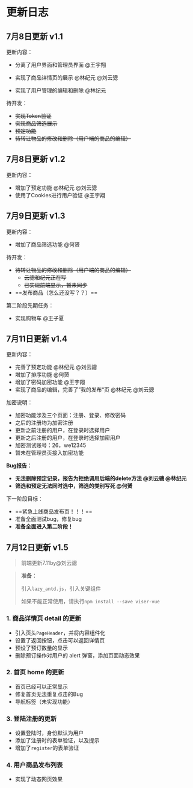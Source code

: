 # 更新日志



## 7月8日更新 v1.1

更新内容：

- 分离了用户界面和管理员界面 @王宇翔

- 实现了商品详情页的展示 @林纪元 @刘云骢

- 实现了用户管理的编辑和删除 @林纪元



待开发：

- ~~实现Token验证~~
- ~~实现商品筛选展示~~
- ~~预定功能~~
- ~~待转让物品的修改和删除（用户端的商品的编辑）~~



## 7月8日更新 v1.2

更新内容：

- 增加了预定功能 @林纪元 @刘云骢
- 使用了Cookies进行用户验证 @王宇翔



## 7月9日更新 v1.3

更新内容：

+ 增加了商品筛选功能 @何赟



待开发：

- ~~待转让物品的修改和删除（用户端的商品的编辑）~~
  - ~~云骢和纪元正在写~~
  - ~~已实现前端显示，暂未同步~~
- ==发布商品（怎么还没写？？）==



第二阶段先期任务：

- 实现购物车 @王子夏



## 7月11日更新 v1.4

更新内容：

- 完善了预定功能 @林纪元 @刘云骢
- 增加了排序功能 @何赟
- 增加了密码加密功能 @王宇翔
- 实现了商品的编辑，完善了”我的发布“页 @林纪元 @刘云骢



加密说明：

- 加密功能涉及三个页面：注册、登录、修改密码
- 之后的注册均为加密注册
- 更新之前注册的用户，在登录时选择用户
- 更新之后注册的用户，在登录时选择加密用户
- 加密测试账号：26，we12345
- 暂未在管理员页接入加密功能



**Bug报告：**

- **无法删除预定记录，报告为拒绝调用后端的delete方法 @刘云骢 @林纪元**
- **筛选和预定无法同时选中，筛选的类别写死 @何赟**



下一阶段目标：

- ==紧急上线商品发布页！！！==
- 准备全面测试bug，修复bug
- **准备全面进入第二阶段！**



## 7月12日更新 v1.5

> 前端更新7.11by@刘云骢

>**准备：**
>
>引入`lazy_antd.js`，引入关键组件
>
>如果不能正常使用，请执行`npm install --save viser-vue`

### 1. 商品详情页 detail 的更新

- 引入页头`PageHeader`，并将内容组件化
- 设置了返回按钮，点击可以返回详情页
- 预设了预订数量的显示
- 删除预订操作对用户的 alert 弹窗，添加页面动态效果

### 2. 首页 home 的更新

- 首页已经可以正常显示
- 修复首页无法重复点击的Bug
- 导航标签（未实现功能）

### 3. 登陆注册的更新

- 设置登陆时，身份默认为用户
- 添加了注册时的表单验证，以及提示
- 增加了`register`的表单验证

### 4. 用户商品发布列表

- 实现了动态网页效果

